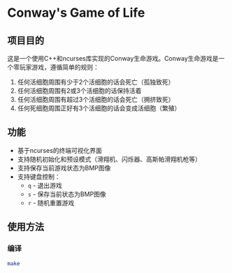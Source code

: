 # Conway's Game of Life

## 项目目的

这是一个使用C++和ncurses库实现的Conway生命游戏。Conway生命游戏是一个零玩家游戏，遵循简单的规则：

1. 任何活细胞周围有少于2个活细胞的话会死亡（孤独致死）
2. 任何活细胞周围有2或3个活细胞的话保持活着
3. 任何活细胞周围有超过3个活细胞的话会死亡（拥挤致死）
4. 任何死细胞周围正好有3个活细胞的话会变成活细胞（繁殖）

## 功能

- 基于ncurses的终端可视化界面
- 支持随机初始化和预设模式（滑翔机、闪烁器、高斯帕滑翔机枪等）
- 支持保存当前游戏状态为BMP图像
- 支持键盘控制：
  - `q` - 退出游戏
  - `s` - 保存当前状态为BMP图像
  - `r` - 随机重置游戏

## 使用方法

### 编译

```bash
make

